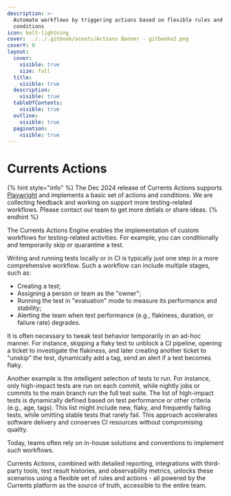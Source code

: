 ```yaml
---
description: >-
  Automate workflows by triggering actions based on flexible rules and
  conditions
icon: bolt-lightning
cover: ../../.gitbook/assets/Actions Banner - gitbookx2.png
coverY: 0
layout:
  cover:
    visible: true
    size: full
  title:
    visible: true
  description:
    visible: true
  tableOfContents:
    visible: true
  outline:
    visible: true
  pagination:
    visible: true
---
```


# Currents Actions

{% hint style="info" %}
The Dec 2024 release of Currents Actions supports [Playwright](setup-currents-actions.md) and implements a basic set of actions and conditions. We are collecting feedback and working on support more testing-related workflows. Please contact our team to get more detials or share ideas.
{% endhint %}

The Currents Actions Engine enables the implementation of custom workflows for testing-related activities. For example, you can conditionally and temporarily skip or quarantine a test.

Writing and running tests locally or in CI is typically just one step in a more comprehensive workflow. Such a workflow can include multiple stages, such as:

* Creating a test;
* Assigning a person or team as the "owner";
* Running the test in "evaluation" mode to measure its performance and stability;
* Alerting the team when test performance (e.g., flakiness, duration, or failure rate) degrades.

It is often necessary to tweak test behavior temporarily in an ad-hoc manner. For instance, skipping a flaky test to unblock a CI pipeline, opening a ticket to investigate the flakiness, and later creating another ticket to "unskip" the test, dynamically add a tag, send an alert if a test becomes flaky.

Another example is the intelligent selection of tests to run. For instance, only high-impact tests are run on each commit, while nightly jobs or commits to the main branch run the full test suite. The list of high-impact tests is dynamically defined based on test performance or other criteria (e.g., age, tags). This list might include new, flaky, and frequently failing tests, while omitting stable tests that rarely fail. This approach accelerates software delivery and conserves CI resources without compromising quality.

Today, teams often rely on in-house solutions and conventions to implement such workflows.

Currents Actions, combined with detailed reporting, integrations with third-party tools, test result histories, and observability metrics, unlocks these scenarios using a flexible set of rules and actions - all powered by the Currents platform as the source of truth, accessible to the entire team.
